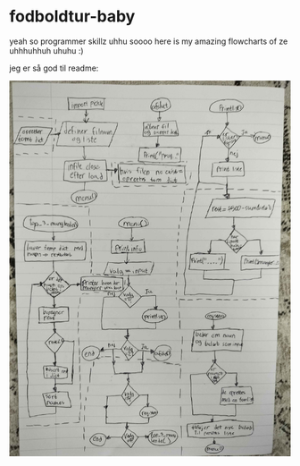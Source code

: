 # fodboldtur-baby
yeah so programmer skillz uhhu soooo here is my amazing flowcharts of ze uhhhuhhuh uhuhu :)

jeg er så god til readme:

![flowchart uhuh](IMG20251026132427.png)
